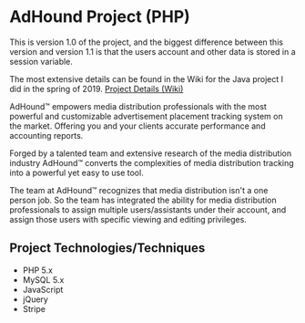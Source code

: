 # AdHound Project (PHP)
This is version 1.0 of the project, and the biggest difference between this version and version 1.1 is that the users account and other data is stored in a session variable.

The most extensive details can be found in the Wiki for the Java project I did in the spring of 2019.
[Project Details (Wiki)](https://github.com/kkelm/adhound/wiki)

AdHound™ empowers media distribution professionals with the most powerful and customizable advertisement placement tracking system on the market. Offering you and your clients accurate performance and accounting reports.

Forged by a talented team and extensive research of the media distribution industry AdHound™ converts the complexities of media distribution tracking into a powerful yet easy to use tool.

The team at AdHound™ recognizes that media distribution isn't a one person job. So the team has integrated the ability for media distribution professionals to assign multiple users/assistants under their account, and assign those users with specific viewing and editing privileges.

## Project Technologies/Techniques
- PHP 5.x
- MySQL 5.x
- JavaScript
- jQuery
- Stripe

